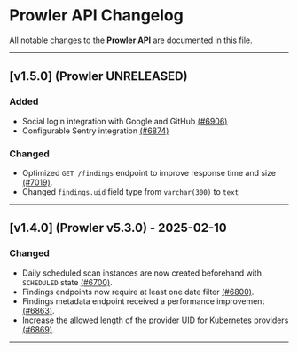 # Prowler API Changelog

All notable changes to the **Prowler API** are documented in this file.

---

## [v1.5.0] (Prowler UNRELEASED)

### Added
- Social login integration with Google and GitHub [(#6906)](https://github.com/prowler-cloud/prowler/pull/6906)
- Configurable Sentry integration [(#6874)](https://github.com/prowler-cloud/prowler/pull/6874)

### Changed
- Optimized `GET /findings` endpoint to improve response time and size [(#7019)](https://github.com/prowler-cloud/prowler/pull/7019).
- Changed `findings.uid` field type from `varchar(300)` to `text`

---

## [v1.4.0] (Prowler v5.3.0) - 2025-02-10

### Changed
- Daily scheduled scan instances are now created beforehand with `SCHEDULED` state [(#6700)](https://github.com/prowler-cloud/prowler/pull/6700).
- Findings endpoints now require at least one date filter [(#6800)](https://github.com/prowler-cloud/prowler/pull/6800).
- Findings metadata endpoint received a performance improvement [(#6863)](https://github.com/prowler-cloud/prowler/pull/6863).
- Increase the allowed length of the provider UID for Kubernetes providers [(#6869)](https://github.com/prowler-cloud/prowler/pull/6869).

---
